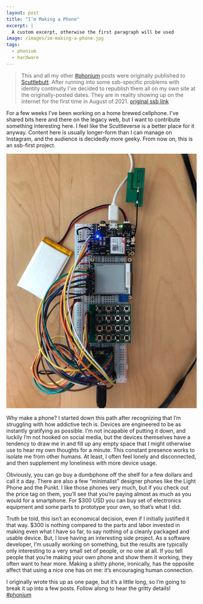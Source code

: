 ```yaml
---
layout: post
title: "I’m Making a Phone"
excerpt: |
  A custom excerpt, otherwise the first paragraph will be used
image: /images/im-making-a-phone.jpg
tags:
  - phonium
  - hardware
---
```

> This and all my other [\#phonium][1] posts were originally published to [Scuttlebutt][2]. After running into some ssb-specific problems with identity continuity I've decided to republish them all on my own site at the originally-posted dates. They are in reality showing up on the internet for the first time in August of 2021. [original ssb link][3]

For a few weeks I’ve been working on a home brewed cellphone. I’ve shared bits here and there on the legacy web, but I want to contribute something interesting here. I feel like the Scuttleverse is a better place for it anyway. Content here is usually longer-form than I can manage on Instagram, and the audience is decidedly more geeky. From now on, this is an ssb-first project.

![homebrew cellular phone prototype on a breadboard][image-1]

Why make a phone? I started down this path after recognizing that I’m struggling with how addictive tech is. Devices are engineered to be as instantly gratifying as possible. I’m not incapable of putting it down, and luckily I’m not hooked on social media, but the devices themselves have a tendency to draw me in and fill up any empty space that I might otherwise use to hear my own thoughts for a minute. This constant presence works to isolate me from other humans. At least, I often feel lonely and disconnected, and then supplement my loneliness with more device usage.

Obviously, you can go buy a dumbphone off the shelf for a few dollars and call it a day. There are also a few “minimalist” designer phones like the Light Phone and the Punkt. I like those phones very much, but if you check out the price tag on them, you’ll see that you’re paying almost as much as you would for a smartphone. For $300 USD you can buy set of electronics equipment and some parts to prototype your own, so that’s what I did.

Truth be told, this isn’t an economical decision, even if I initially justified it that way. $300 is nothing compared to the parts and labor invested in making even what I have so far, to say nothing of a cleanly packaged and usable device. But, I love having an interesting side project. As a software developer, I’m usually working on something, but the results are typically only interesting to a very small set of people, or no one at all. If you tell people that you’re making your own phone and show them it working, they often want to hear more. Making a shitty phone, ironically, has the opposite affect that using a nice one has on me: it’s encouraging human connection.

I originally wrote this up as one page, but it’s a little long, so I’m going to break it up into a few posts. Follow along to hear the gritty details! [\#phonium][4]

[1]:	/tags/phonium.html
[2]:	https://scuttlebutt.nz/
[3]:	https://viewer.scuttlebot.io/%25Pc5mfngm5ug0bbaY%2BzZW%2BZP6w5kfPD1oErLaMyUfeh8%3D.sha256#%25Pc5mfngm5ug0bbaY%2BzZW%2BZP6w5kfPD1oErLaMyUfeh8%3D.sha256
[4]:	/tags/phonium.html "list of #phonium posts"

[image-1]:	/images/im-making-a-phone.jpg
